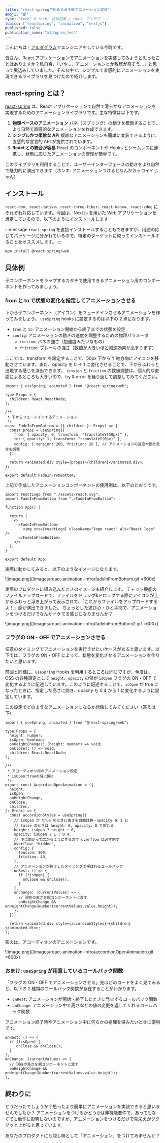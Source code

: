 ```yaml
---
title: "react-springで始めるお手軽アニメーション実装"
emoji: "📹️"
type: "tech" # tech: 技術記事 / idea: アイデア
topics: ["reactspring", "animation", "nextjs"]
published: false
publication_name: "aldagram_tech"
---
```


こんにちは！[アルダグラム](https://aldagram.com/about/)でエンジニアをしている今町です。

皆さん、React アプリケーションでアニメーションを実装してみようと思ったことはありますか？私自身、「いや…、アニメーションとか敷居が高そう…」と思って尻込みしていました。そんな中で、シンプルで直感的にアニメーションを実現できるライブラリを見つけたので紹介します。

## react-spring とは？

[react-spring](https://www.react-spring.dev/) は、React アプリケーションで自然で滑らかなアニメーションを実現するためのアニメーションライブラリです。主な特徴は以下です。

1. **物理ベースのアニメーション**
   バネ（スプリング）の動きを模倣することで、より自然で直感的なアニメーションを作成できます。
1. **シンプルかつ柔軟な API**
   複雑なアニメーションも簡単に実装できるように、直感的な宣言的 API が提供されています。
1. **React との統合が容易**
   React のコンポーネントや Hooks とシームレスに連携し、状態に応じたアニメーションの管理が簡単です。

このライブラリを利用することで、ユーザーインターフェースの動きをより自然で魅力的に演出できます（ホンネ: アニメーションつけるとなんかカッコイイじゃん）

## インストール

`react-dom`、`react-native`、`react-three-fiber`、`react-konva`、`react-zdog` にそれぞれ対応しています。今回は、Next.js を用いた Web アプリケーションを想定しているので、以下のようにインストールします

:::message
`react-spring` を直接インストールすることもできますが、用途の応じてパッケージに分かれているので、特定のターゲットに絞ってインストールすることをオススメします。
:::

```zsh
npm install @react-spring/web
```

## 具体例

子コンポーネントをラップするカタチで使用できるアニメーション用のコンポーネントを作ってみましょう。

### from と to で状態の変化を指定してアニメーションさせる

下から子コンポーネント（アイコン）をフェードインさせるアニメーションを作ってみましょう。
`useSpring` hooks に設定するのは以下の 2 点になります。

- `from` と `to`: アニメーション開始から終了までの状態を設定
- `config`: アニメーションの動きの速度を調整するための物理パラメータ
  - `tension`: バネの強さ（加速度みたいなもの）
  - `friction`: ブレーキの強さ（数値が大きいほど減速効果が高まります）

ここでは、transform を設定することで、50px 下から Y 軸方向にアイコンを移動させています。また、opacity を 0 → 1 に変化させることで、下からふわっと出現する感じを演出できます。
`tension` と `friction` の数値調整は、個人的な直感によるところも大きいので、try & error を繰り返して調整してみてください。

```ts:FadeInFromBottom.tsx
import { useSpring, animated } from "@react-spring/web";

type Props = {
  children: React.ReactNode;
};

/**
 * 下からフェードインするアニメーション
 */
const FadeInFromBottom = ({ children }: Props) => {
  const props = useSpring({
    from: { opacity: 0, transform: "translateY(50px)" },
    to: { opacity: 1, transform: "translateY(0px)" },
    config: { tension: 200, friction: 20 }, // アニメーションの速度や動き具合を調整
  });

  return <animated.div style={props}>{children}</animated.div>;
};

export default FadeInFromBottom;
```

上記で作成したアニメーションコンポーネントの使用例は、以下のとおりです。

```ts:App.tsx
import reactLogo from "./assets/react.svg";
import FadeInFromBottom from "./FadeInFromBottom";

function App() {

  return (
    <>
      <FadeInFromBottom>
        <img src={reactLogo} className="logo react" alt="React logo" />
      </FadeInFromBottom>
    </>
  );
}

export default App;

```

実際に動かしてみると、以下のようなイメージになります。

![image.png](/images/react-animation-infro/fadeInFromBottom.gif =600x)

実際のプロダクトに組み込んだときのイメージも紹介します。
チャット機能のファイルアップロードで、ファイルをドラッグ&ドロップする際にアイコンが上からふわっと浮き上がって表示されて、「これからファイルをアップロードするよ！」感が演出できました。
ちょっとした遊び心・ひと手間で、アニメーションをつけるだけでなんかイケてる感じになりませんか？

![image.png](/images/react-animation-infro/fadeInFromBottom2.gif =600x)

### フラグの ON・OFF でアニメーションさせる

任意のタイミングでアニメーションを実行させたいケースがあると思います。以下では、フラグの ON・OFF によって、状態を変化させるアニメーションを作りたいと思います。

前回と同様に、`useSpring` Hooks を利用するところは同じですが、今度は、CSS の各種設定として `height`、`opacity` の値が `isOpen` フラグの ON・OFF で変化するように記述しています。このように記述することで、`isOpen` が true になったときに、指定した高さに開き、opacity も 0.4 から 1 に変化するように設定しています。

この設定でどのようなアニメーションになるか想像してみてください（答えは下）

```ts:AccordionOpenAnimation.tsx
import { useSpring, animated } from "@react-spring/web";

type Props = {
  height: number;
  isOpen: boolean;
  onHeightChange?: (height: number) => void;
  onClose?: () => void;
  children: React.ReactNode;
};

/**
 * アコーディオン用のアニメーション設定
 * isOpen:trueの時に開く
 */
export const AccordionOpenAnimation = ({
  height,
  isOpen,
  onHeightChange,
  onClose,
  children,
}: Props) => {
  const accordionStyles = useSpring({
    // isOpen が true のときに高さを自動計算・opacity を 1 に
    // false のときは height: 0, opacity: 0 で閉じる
    height: isOpen ? height : 0,
    opacity: isOpen ? 1 : 0.4,
    // 下に向かって広がるようにするので overflow は必ず隠す
    overflow: "hidden",
    config: {
      tension: 500,
      friction: 40,
    },
    // アニメーションが終了したタイミングで呼ばれるコールバック
    onRest: () => {
      if (!isOpen) {
        onClose && onClose();
      }
    },
    onChange: (currentValues) => {
      // 現在の高さを親コンポーネントに渡す
      onHeightChange && onHeightChange(Number(currentValues.value.height));
    },
  });

  return <animated.div style={accordionStyles}>{children}</animated.div>;
};
```

答えは、アコーディオンのアニメーションです。

![image.png](/images/react-animation-infro/accordionOpenAnimation.gif =600x)

### おまけ: `useSpring` が用意しているコールバック関数

「フラグの ON・OFF でアニメーションさせる」先ほどのコードをよく見てみると、以下の 2 種類のコールバック関数が存在することがわかります。

- `onRest`: アニメーションが開始・終了したときに発火するコールバック関数
- `onChange`: アニメーション中で高さなどの値の変更を返してくれるコールバック関数

アニメーション終了時やアニメーション中に何らかの処理を挟みたいときに便利です。

```ts:AccordionOpenAnimation.tsx
onRest: () => {
  if (!isOpen) {
     onClose && onClose();
  }
},
onChange: (currentValues) => {
  // 現在の高さを親コンポーネントに渡す
  onHeightChange && onHeightChange(Number(currentValues.value.height));
},
```

## 終わりに

どうだったでしょうか？思ったより簡単にアニメーションを実装できると思いませんでしたか？
アニメーションをつけるかどうかは非機能要件で、あってもなくても動作に影響しないのですが、アニメーションをつけるだけで見栄えがグググッと上がると思っています。

あなたのプロダクトにも隠し味として「アニメーション」をつけてみませんか？
